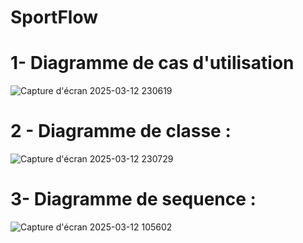 # SportFlow

# 1- Diagramme  de cas d'utilisation

![Capture d'écran 2025-03-12 230619](https://github.com/user-attachments/assets/5e9f8ed3-2a15-4ad8-b962-154a853bc9c2)


# 2 - Diagramme de classe : 

![Capture d'écran 2025-03-12 230729](https://github.com/user-attachments/assets/7a6d183d-99a5-44e2-ba30-f3b8a191724b)



# 3- Diagramme de sequence  : 

![Capture d'écran 2025-03-12 105602](https://github.com/user-attachments/assets/ae38e3d3-1fd1-48bf-9f0a-76e962248a37)


